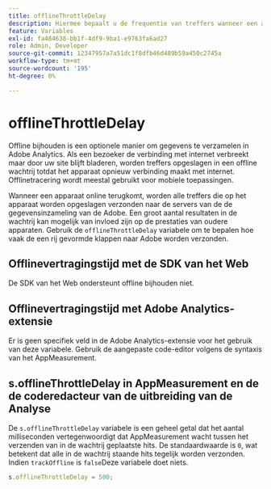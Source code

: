 ```yaml
---
title: offlineThrottleDelay
description: Hiermee bepaalt u de frequentie van treffers wanneer een apparaat weer online komt.
feature: Variables
exl-id: fa484638-bb1f-4df9-9ba1-e9763fa6ad27
role: Admin, Developer
source-git-commit: 12347957a7a51dc1f8dfb46d489b59a450c2745a
workflow-type: tm+mt
source-wordcount: '195'
ht-degree: 0%

---
```


# offlineThrottleDelay

Offline bijhouden is een optionele manier om gegevens te verzamelen in Adobe Analytics. Als een bezoeker de verbinding met internet verbreekt maar door uw site blijft bladeren, worden treffers opgeslagen in een offline wachtrij totdat het apparaat opnieuw verbinding maakt met internet. Offlinetracering wordt meestal gebruikt voor mobiele toepassingen.

Wanneer een apparaat online terugkomt, worden alle treffers die op het apparaat worden opgeslagen verzonden naar de servers van de de gegevensinzameling van de Adobe. Een groot aantal resultaten in de wachtrij kan mogelijk van invloed zijn op de prestaties van oudere apparaten. Gebruik de `offlineThrottleDelay` variabele om te bepalen hoe vaak de een rij gevormde klappen naar Adobe worden verzonden.

## Offlinevertragingstijd met de SDK van het Web

De SDK van het Web ondersteunt offline bijhouden niet.

## Offlinevertragingstijd met Adobe Analytics-extensie

Er is geen specifiek veld in de Adobe Analytics-extensie voor het gebruik van deze variabele. Gebruik de aangepaste code-editor volgens de syntaxis van het AppMeasurement.

## s.offlineThrottleDelay in AppMeasurement en de de coderedacteur van de uitbreiding van de Analyse

De `s.offlineThrottleDelay` variabele is een geheel getal dat het aantal milliseconden vertegenwoordigt dat AppMeasurement wacht tussen het verzenden van in de wachtrij geplaatste hits. De standaardwaarde is `0`, wat betekent dat alle in de wachtrij staande hits tegelijk worden verzonden. Indien `trackOffline` is `false`Deze variabele doet niets.

```js
s.offlineThrottleDelay = 500;
```
